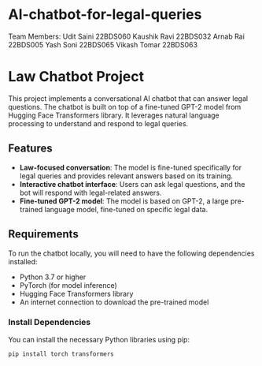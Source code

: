 # AI-chatbot-for-legal-queries

Team Members: 
              Udit Saini       22BDS060
              Kaushik Ravi     22BDS032
              Arnab Rai        22BDS005
              Yash Soni        22BDS065
              Vikash Tomar     22BDS063

# Law Chatbot Project

This project implements a conversational AI chatbot that can answer legal questions. The chatbot is built on top of a fine-tuned GPT-2 model from Hugging Face Transformers library. It leverages natural language processing to understand and respond to legal queries.

## Features

- **Law-focused conversation**: The model is fine-tuned specifically for legal queries and provides relevant answers based on its training.
- **Interactive chatbot interface**: Users can ask legal questions, and the bot will respond with legal-related answers.
- **Fine-tuned GPT-2 model**: The model is based on GPT-2, a large pre-trained language model, fine-tuned on specific legal data.

## Requirements

To run the chatbot locally, you will need to have the following dependencies installed:

- Python 3.7 or higher
- PyTorch (for model inference)
- Hugging Face Transformers library
- An internet connection to download the pre-trained model

### Install Dependencies

You can install the necessary Python libraries using pip:

```bash
pip install torch transformers



